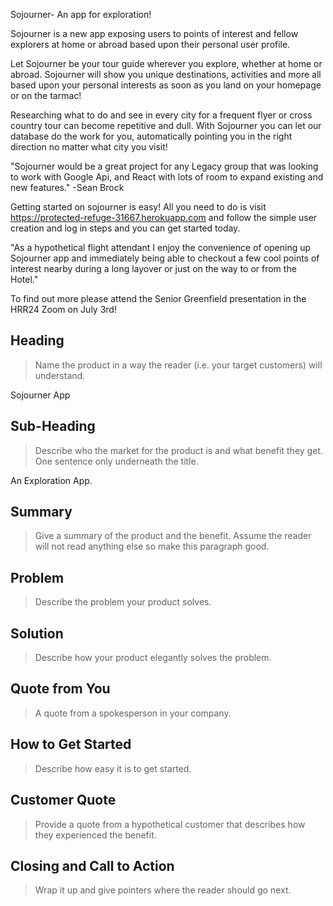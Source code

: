 Sojourner- An app for exploration!

Sojourner is a new app exposing users to points of interest and fellow explorers at home or abroad based upon their personal user profile.

Let Sojourner be your tour guide wherever you explore, whether at home or abroad. Sojourner will show you unique destinations, activities and more all based upon your personal interests as soon as you land on your homepage or on the tarmac!

Researching what to do and see in every city for a frequent flyer or cross country tour can become repetitive  and dull. With Sojourner you can let our database do the work for you, automatically pointing you in the right direction no matter what city you visit!

"Sojourner would be a great project for any Legacy group that was looking to work with Google Api, and React with lots of room to expand existing and new features." -Sean Brock

Getting started on sojourner is easy! All you need to do is visit https://protected-refuge-31667.herokuapp.com and follow the simple user creation and log in steps and you can get started today.

"As a hypothetical flight attendant I enjoy the convenience of opening up Sojourner app and immediately being able to checkout a few cool points of interest nearby during a long layover or just on the way to or from the Hotel."

To find out more please attend the Senior Greenfield presentation in the HRR24 Zoom on July 3rd!


<!--
> This material was originally posted [here](http://www.quora.com/What-is-Amazons-approach-to-product-development-and-product-management). It is reproduced here for posterities sake.

There is an approach called "working backwards" that is widely used at Amazon. They work backwards from the customer, rather than starting with an idea for a product and trying to bolt customers onto it. While working backwards can be applied to any specific product decision, using this approach is especially important when developing new products or features.

For new initiatives a product manager typically starts by writing an internal press release announcing the finished product. The target audience for the press release is the new/updated product's customers, which can be retail customers or internal users of a tool or technology. Internal press releases are centered around the customer problem, how current solutions (internal or external) fail, and how the new product will blow away existing solutions.

If the benefits listed don't sound very interesting or exciting to customers, then perhaps they're not (and shouldn't be built). Instead, the product manager should keep iterating on the press release until they've come up with benefits that actually sound like benefits. Iterating on a press release is a lot less expensive than iterating on the product itself (and quicker!).

If the press release is more than a page and a half, it is probably too long. Keep it simple. 3-4 sentences for most paragraphs. Cut out the fat. Don't make it into a spec. You can accompany the press release with a FAQ that answers all of the other business or execution questions so the press release can stay focused on what the customer gets. My rule of thumb is that if the press release is hard to write, then the product is probably going to suck. Keep working at it until the outline for each paragraph flows.

Oh, and I also like to write press-releases in what I call "Oprah-speak" for mainstream consumer products. Imagine you're sitting on Oprah's couch and have just explained the product to her, and then you listen as she explains it to her audience. That's "Oprah-speak", not "Geek-speak".

Once the project moves into development, the press release can be used as a touchstone; a guiding light. The product team can ask themselves, "Are we building what is in the press release?" If they find they're spending time building things that aren't in the press release (overbuilding), they need to ask themselves why. This keeps product development focused on achieving the customer benefits and not building extraneous stuff that takes longer to build, takes resources to maintain, and doesn't provide real customer benefit (at least not enough to warrant inclusion in the press release).
 -->

## Heading ##
  > Name the product in a way the reader (i.e. your target customers) will understand.

 Sojourner App


## Sub-Heading ##
  > Describe who the market for the product is and what benefit they get. One sentence only underneath the title.

 An Exploration App.

## Summary ##
  > Give a summary of the product and the benefit. Assume the reader will not read anything else so make this paragraph good.



## Problem ##
  > Describe the problem your product solves.

## Solution ##
  > Describe how your product elegantly solves the problem.

## Quote from You ##
  > A quote from a spokesperson in your company.

## How to Get Started ##
  > Describe how easy it is to get started.

## Customer Quote ##
  > Provide a quote from a hypothetical customer that describes how they experienced the benefit.

## Closing and Call to Action ##
  > Wrap it up and give pointers where the reader should go next.

